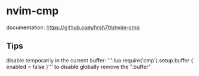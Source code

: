 # nvim-cmp

documentation: https://github.com/hrsh7th/nvim-cmp

## Tips

disable temporarily in the current buffer: 
''':lua require('cmp').setup.buffer { enabled = false }'''
to disable globally remove the ".buffer"
